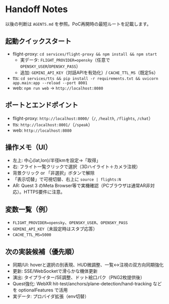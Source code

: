 # Handoff Notes

以後の判断は `AGENTS.md` を参照。PoC再開時の最短ルートを記載します。

## 起動クイックスタート
- flight-proxy: `cd services/flight-proxy && npm install && npm start`
  - 実データ: `FLIGHT_PROVIDER=opensky`（任意で `OPENSKY_USER`/`OPENSKY_PASS`）
  - 追加: `GEMINI_API_KEY`（対話APIを有効化）/ `CACHE_TTL_MS`（既定5s）
- tts: `cd services/tts && pip install -r requirements.txt && uvicorn app.main:app --reload --port 8001`
- web: `npm run web` → `http://localhost:8080`

## ポートとエンドポイント
- flight-proxy: `http://localhost:8000/`（`/`, `/health`, `/flights`, `/chat`）
- tts: `http://localhost:8001/`（`/speak`）
- web: `http://localhost:8080`

## 操作メモ（UI）
- 左上: 中心(lat,lon)/半径kmを設定→「取得」
- 右: フライト一覧クリックで選択（3Dハイライト＋カメラ注視）
- 背景クリック or 「非選択」ボタンで解除
- 「表示切替」で可視切替、右上に `source | flights:N`
- AR: Quest 3 のMeta Browser等で実機確認（PCブラウザは通常AR非対応）。HTTPS要件に注意。

## 変数一覧（例）
- `FLIGHT_PROVIDER=opensky`、`OPENSKY_USER`、`OPENSKY_PASS`
- `GEMINI_API_KEY`（未設定時はスタブ応答）
- `CACHE_TTL_MS=5000`

## 次の実装候補（優先順）
- 同期/UI: hoverと選択の別表現、HUD微調整、一覧↔注視の双方向同期強化
- 更新: SSE/WebSocketで滑らかな機体更新
- 演出: タイプライター/SE調整、ドット絵口パク（PNG2枚提供後）
- Quest強化: WebXR hit-test/anchors/plane-detection/hand-tracking などを optionalFeatures で活用
- 実データ: プロバイダ拡張（env切替）
